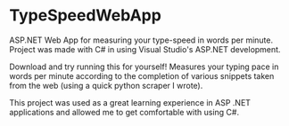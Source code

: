 # TypeSpeedWebApp
ASP.NET Web App for measuring your type-speed in words per minute. Project was made with C# in using Visual Studio's ASP.NET development.

Download and try running this for yourself! Measures your typing pace in words per minute according to the completion of various snippets 
taken from the web (using a quick python scraper I wrote).

This project was used as a great learning experience in ASP .NET applications and allowed me to get comfortable with using C#.
